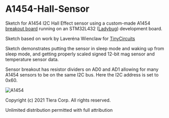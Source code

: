 # A1454-Hall-Sensor

Sketch for A1454 I2C Hall Effect sensor using a custom-made A1454 [breakout board](https://oshpark.com/shared_projects/NNIjeOuZ)
running on an STM32L432 ([Ladybug](https://www.tindie.com/products/tleracorp/ladybug-stm32l432-development-board/)) development board.
 
Sketch based on work by Laveréna Wienclaw for [TinyCircuits](https://github.com/TinyCircuits/TinyCircuits-A1454-library)
  
Sketch demonstrates putting the sensor in sleep mode and waking up from sleep mode, and
getting properly scaled signed 12-bit mag sensor and temperature sensor data.
  
Sensor breakout has resistor dividers on AD0 and AD1 allowing for many A1454 sensors
to be on the same I2C bus. Here the I2C address is set to 0x60.

![A1454](https://user-images.githubusercontent.com/6698410/120878195-a0845180-c56f-11eb-912b-9dd29f5823a6.jpg)
  
Copyright (c) 2021 Tlera Corp.  All rights reserved.
  
Unlimited distribution permitted with full attribution
